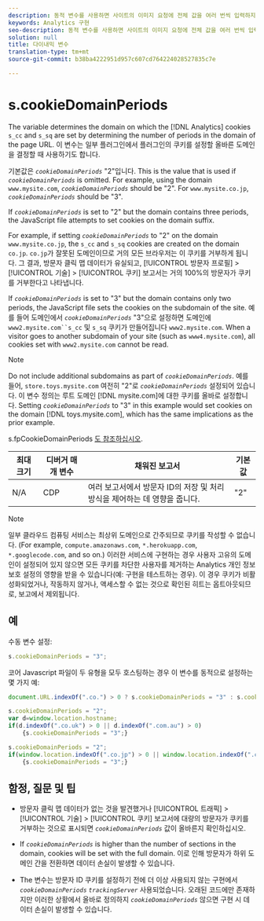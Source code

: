 ```yaml
---
description: 동적 변수를 사용하면 사이트의 이미지 요청에 전체 값을 여러 번씩 입력하지 않고도 한 변수에서 다른 변수로 값을 복사할 수 있습니다.
keywords: Analytics 구현
seo-description: 동적 변수를 사용하면 사이트의 이미지 요청에 전체 값을 여러 번씩 입력하지 않고도 한 변수에서 다른 변수로 값을 복사할 수 있습니다.
solution: null
title: 다이내믹 변수
translation-type: tm+mt
source-git-commit: b38ba4222951d957c607cd764224028527835c7e

---
```



# s.cookieDomainPeriods

The  variable determines the domain on which the [!DNL Analytics] cookies `s_cc` and `s_sq` are set by determining the number of periods in the domain of the page URL. 이 변수는 일부 플러그인에서 플러그인의 쿠키를 설정할 올바른 도메인을 결정할 때 사용하기도 합니다.

기본값은 *`cookieDomainPeriods`* "2"입니다. This is the value that is used if *`cookieDomainPeriods`* is omitted. For example, using the domain `www.mysite.com`, *`cookieDomainPeriods`* should be "2". For `www.mysite.co.jp`, *`cookieDomainPeriods`* should be "3".

If *`cookieDomainPeriods`* is set to "2" but the domain contains three periods, the JavaScript file attempts to set cookies on the domain suffix.

For example, if setting *`cookieDomainPeriods`* to "2" on the domain `www.mysite.co.jp`, the `s_cc` and `s_sq` cookies are created on the domain `co.jp`. `co.jp`가 잘못된 도메인이므로 거의 모든 브라우저는 이 쿠키를 거부하게 됩니다. 그 결과, 방문자 클릭 맵 데이터가 유실되고, [!UICONTROL 방문자 프로필] &gt; [!UICONTROL 기술] &gt; [!UICONTROL 쿠키] 보고서는 거의 100%의 방문자가 쿠키를 거부한다고 나타냅니다.

If *`cookieDomainPeriods`* is set to "3" but the domain contains only two periods, the JavaScript file sets the cookies on the subdomain of the site. 예를 들어 도메인에서 *`cookieDomainPeriods`* "3"으로 설정하면 도메인에 `www2.mysite.com``s_cc` 및 `s_sq` 쿠키가 만들어집니다 `www2.mysite.com`. When a visitor goes to another subdomain of your site (such as `www4.mysite.com`), all cookies set with `www2.mysite.com` cannot be read.

>[!NOTE]
>
>Do not include additional subdomains as part of *`cookieDomainPeriods`*. 예를 들어, `store.toys.mysite.com` 여전히 "2"로 *`cookieDomainPeriods`* 설정되어 있습니다. 이 변수 정의는 루트 도메인 [!DNL mysite.com]에 대한 쿠키를 올바로 설정합니다. Setting *`cookieDomainPeriods`* to "3" in this example would set cookies on the domain [!DNL toys.mysite.com], which has the same implications as the prior example.

s.fpCookieDomainPeriods [도 참조하십시오](https://docs.adobe.com/content/help/en/analytics/implementation/javascript-implementation/variables-analytics-reporting/config-var/s-account.html).

| 최대 크기 | 디버거 매개 변수 | 채워진 보고서 | 기본값 |
|---|---|---|---|
| N/A | CDP | 여러 보고서에서 방문자 ID의 저장 및 처리 방식을 제어하는 데 영향을 줍니다. | "2" |

>[!NOTE]
>
>일부 클라우드 컴퓨팅 서비스는 최상위 도메인으로 간주되므로 쿠키를 작성할 수 없습니다. (For example, `compute.amazonaws.com`, `*.herokuapp.com`, `*.googlecode.com`, and so on.) 이러한 서비스에 구현하는 경우 사용자 고유의 도메인이 설정되어 있지 않으면 모든 쿠키를 차단한 사용자를 제거하는 Analytics 개인 정보 보호 설정의 영향을 받을 수 있습니다(예: 구현을 테스트하는 경우). 이 경우 쿠키가 비활성화되었거나, 작동하지 않거나, 액세스할 수 없는 것으로 확인된 히트는 옵트아웃되므로, 보고에서 제외됩니다.

## 예

수동 변수 설정:

```js
s.cookieDomainPeriods = "3";
```

코어 Javascript 파일이 두 유형을 모두 호스팅하는 경우 이 변수를 동적으로 설정하는 몇 가지 예:

```js
document.URL.indexOf(".co.") > 0 ? s.cookieDomainPeriods = "3" : s.cookieDomainPeriods = "2";
```

```js
s.cookieDomainPeriods = "2"; 
var d=window.location.hostname; 
if(d.indexOf(".co.uk") > 0 || d.indexOf(".com.au") > 0) 
    {s.cookieDomainPeriods = "3";}
```

```js
s.cookieDomainPeriods = "2"; 
if(window.location.indexOf(".co.jp") > 0 || window.location.indexOf(".com.au") > 0) 
    {s.cookieDomainPeriods = "3";}
```

## 함정, 질문 및 팁

* 방문자 클릭 맵 데이터가 없는 것을 발견했거나 [!UICONTROL 트래픽] &gt; [!UICONTROL 기술] &gt; [!UICONTROL 쿠키] 보고서에 대량의 방문자가 쿠키를 거부하는 것으로 표시되면 *`cookieDomainPeriods`* 값이 올바른지 확인하십시오.

* If *`cookieDomainPeriods`* is higher than the number of sections in the domain, cookies will be set with the full domain. 이로 인해 방문자가 하위 도메인 간을 전환하면 데이터 손실이 발생할 수 있습니다.
* The 변수는 방문자 ID 쿠키를 설정하기 전에 더 이상 사용되지 않는 구현에서 *`cookieDomainPeriods`* *`trackingServer`* 사용되었습니다. 오래된 코드에만 존재하지만 이러한 상황에서 올바로 정의하지 *`cookieDomainPeriods`* 않으면 구현 시 데이터 손실이 발생할 수 있습니다.